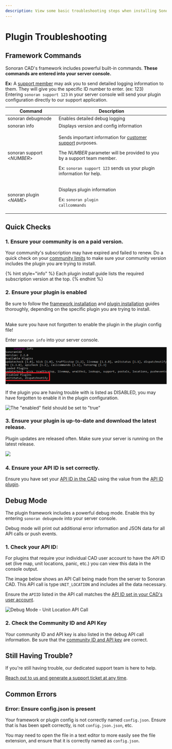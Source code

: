 ```yaml
---
description: View some basic troubleshooting steps when installing Sonoran CAD plugins.
---
```


# Plugin Troubleshooting

## Framework Commands

Sonoran CAD's framework includes powerful built-in commands. **These commands are entered into your server console.**

**Ex:** A [support member](https://support.sonoransoftware.com) may ask you to send detailed logging information to them. They will give you the specific ID number to enter. (ex: 123)\
Entering `sonoran support 123` in your server console will send your plugin configuration directly to our support application.

| Command                    | Description                                                                                                                                                                                                                                                                                            |
| -------------------------- | ------------------------------------------------------------------------------------------------------------------------------------------------------------------------------------------------------------------------------------------------------------------------------------------------------ |
| sonoran debugmode          | Enables detailed debug logging                                                                                                                                                                                                                                                                         |
| sonoran info               | Displays version and config information                                                                                                                                                                                                                                                                |
| sonoran support <_NUMBER_> | <p>Sends important information for <a href="https://support.sonoransoftware.com">customer support</a> purposes.</p><p>The <em>NUMBER</em> parameter will be provided to you by a support team member.</p><p></p><p>Ex: <code>sonoran support 123</code> sends us your plugin information for help.</p> |
| sonoran plugin <_NAME_>    | <p>Displays plugin information</p><p></p><p>Ex: <code>sonoran plugin callcommands</code></p>                                                                                                                                                                                                           |

## Quick Checks

### 1. Ensure your community is on a paid version.

Your community's subscription may have expired and failed to renew. Do a quick check on your [community limits](../../../tutorials/getting-started/view-your-limits.md) to make sure your community version includes the plugin you are trying to install.

{% hint style="info" %}
Each plugin install guide lists the required subscription version at the top.
{% endhint %}

### 2. Ensure your plugin is enabled

Be sure to follow the [framework installation](../framework-installation.md) and [plugin installation](./) guides thoroughly, depending on the specific plugin you are trying to install.

\
Make sure you have not forgotten to enable the plugin in the plugin config file!

Enter `sonoran info` into your server console.

![Sonoran Info - Disabled Plugins](<../../../.gitbook/assets/image (382).png>)

If the plugin you are having trouble with is listed as DISABLED, you may have forgotten to enable it in the plugin configuration.

![The "enabled" field should be set to "true"](../../../.gitbook/assets/enable_config.png)

### 3. Ensure your plugin is up-to-date and download the latest release.

Plugin updates are released often. Make sure your server is running on the latest release.

![](../../../.gitbook/assets/plugin_1.png)

### 4. Ensure your API ID is set correctly.

Ensure you have set your [API ID in the CAD](../../../api-integration/getting-started/setting-your-api-id.md) using the value from the [API ID plugin](../available-plugins/api-id-checker.md).

## Debug Mode

The plugin framework includes a powerful debug mode. Enable this by entering `sonoran debugmode` into your server console.

Debug mode will print out additional error information and JSON data for all API calls or push events.

### 1. Check your API ID:

For plugins that require your individual CAD user account to have the API ID set (live map, unit locations, panic, etc.) you can view this data in the console output.

The image below shows an API Call being made from the server to Sonoran CAD. This API call is type `UNIT_LOCATION` and includes all the data necessary.

Ensure the `APIID` listed in the API call matches the [API ID set in your CAD's user account](../../../api-integration/getting-started/setting-your-api-id.md).

![Debug Mode - Unit Location API Call](../../../.gitbook/assets/debug_console.png)

### 2. Check the Community ID and API Key

Your community ID and API key is also listed in the debug API call information. Be sure that the [community ID and API key](../../../api-integration/getting-started/retrieving-your-credentials.md) are correct.

## Still Having Trouble?

If you're still having trouble, our dedicated support team is here to help.

[Reach out to us and generate a support ticket at any time](https://support.sonoransoftware.com).

## Common Errors

### Error: Ensure config.json is present

Your framework or plugin config is not correctly named `config.json`. Ensure that is has been spelt correctly, is not `config.json.json`, etc.

You may need to open the file in a text editor to more easily see the file extension, and ensure that it is correctly named as `config.json`.

